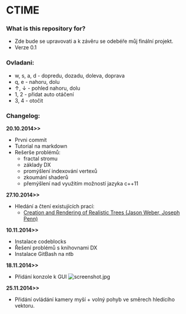 ﻿# CTIME #


### What is this repository for? ###

* Zde bude se upravovati a k závěru se odebéře můj finální projekt.
* Verze 0.1

### Ovladani: ###

* w, s, a, d - dopredu, dozadu, doleva, doprava
* q, e - nahoru, dolu
* ↑, ↓ - pohled nahoru, dolu
* 1, 2 - přidat auto otáčení
* 3, 4 - otočit

### Changelog: ###

**20.10.2014>>**

* Prvni commit
* Tutorial na markdown
* Rešerše problémů:
	+ fractal stromu
 	+ základy DX
 	+ promýšlení indexování vertexů
 	+ zkoumání shaderů
 	+ přemýšlení nad využitím možností jazyka c++11

**27.10.2014>>**

* Hledání a čtení existujících prací:
	+ [Creation and Rendering of Realistic Trees (Jason Weber, Joseph Penn)](http://www.cs.duke.edu/courses/fall02/cps124/resources/p119-weber.pdf)

**10.11.2014>>**

* Instalace codeblocks
* Řešení problémů s knihovnami DX
* Instalace GitBash na ntb

**18.11.2014>>**

* Přidání konzole k GUI
![screenshot.jpg](https://bitbucket.org/repo/xG7A9k/images/3861489895-screenshot.jpg)

**25.11.2014>>**

* Přidání ovládání kamery myší + volný pohyb ve směrech hledícího vektoru.